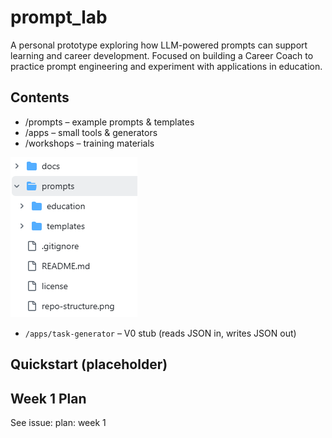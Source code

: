 # prompt_lab
A personal prototype exploring how LLM-powered prompts can support learning and career development. Focused on building a Career Coach to practice prompt engineering and experiment with applications in education.

## Contents
- /prompts – example prompts & templates
- /apps – small tools & generators
- /workshops – training materials

![Repo structure](docs/repo-structure.png)

- `/apps/task-generator` – V0 stub (reads JSON in, writes JSON out)

## Quickstart (placeholder)

## Week 1 Plan
See issue: plan: week 1
